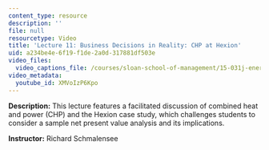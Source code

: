 ```yaml
---
content_type: resource
description: ''
file: null
resourcetype: Video
title: 'Lecture 11: Business Decisions in Reality: CHP at Hexion'
uid: a234be4e-6f19-f1de-2a0d-317881df503e
video_files:
  video_captions_file: /courses/sloan-school-of-management/15-031j-energy-decisions-markets-and-policies-spring-2012/video-lectures/lecture-11-business-decisions-in-reality-chp-at-hexion/XMVoIzP6Kpo.vtt
video_metadata:
  youtube_id: XMVoIzP6Kpo
---
```


**Description:** This lecture features a facilitated discussion of combined heat and power (CHP) and the Hexion case study, which challenges students to consider a sample net present value analysis and its implications.

**Instructor:** Richard Schmalensee